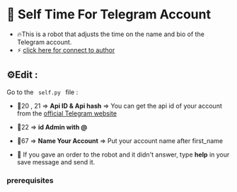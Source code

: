 # 🤖 Self Time For Telegram Account
- 🔥This is a robot that adjusts the time on the name and bio of the Telegram account.
- ⚡️ [click here for connect to author](https://t.me/ixAmirCom)
## ⚙️Edit :

Go to the <code> self.py </code> file :

- 📌20 , 21 => **Api ID & Api hash** => You can get the api id of your account from the [official Telegram website](https://my.telegram.org)

- 📌22 =>  **id Admin with @**

- 📌67 =>  **Name Your Account** => Put your account name after first_name

- 📌 If you gave an order to the robot and it didn't answer, type **help** in your save message and send it.

 ### prerequisites
